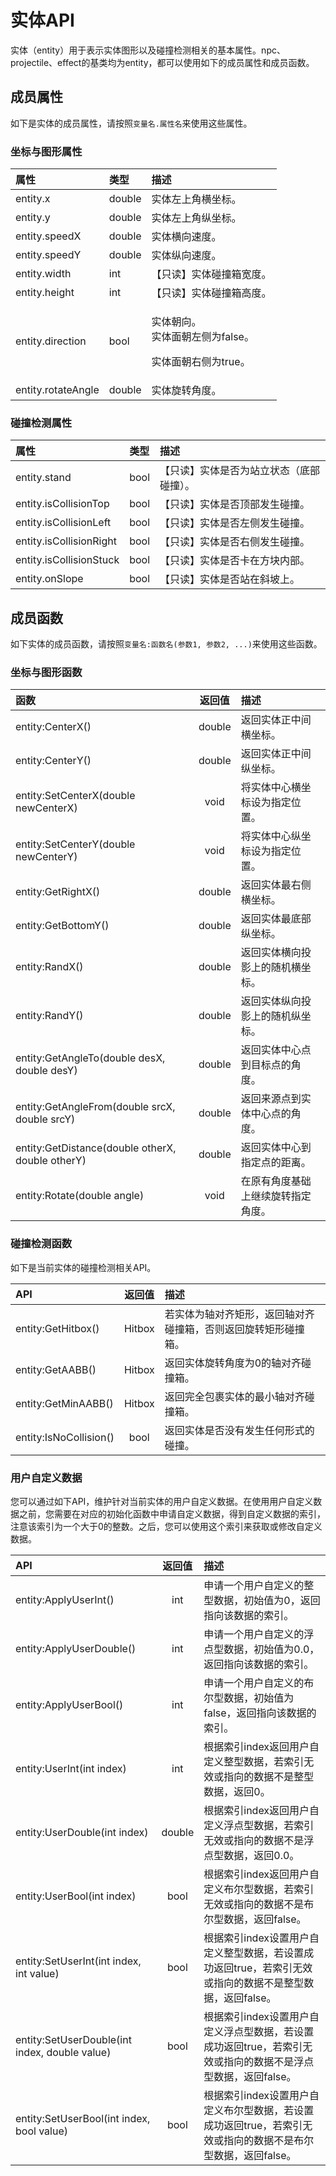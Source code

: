 # 实体API

实体（entity）用于表示实体图形以及碰撞检测相关的基本属性。npc、projectile、effect的基类均为entity，都可以使用如下的成员属性和成员函数。

## 成员属性

如下是实体的成员属性，请按照`变量名.属性名`来使用这些属性。

### 坐标与图形属性

<table>
  <thead>
    <tr>
      <th style="text-align:left">&#x5C5E;&#x6027;</th>
      <th style="text-align:left">&#x7C7B;&#x578B;</th>
      <th style="text-align:left">&#x63CF;&#x8FF0;</th>
    </tr>
  </thead>
  <tbody>
    <tr>
      <td style="text-align:left">entity.x</td>
      <td style="text-align:left">double</td>
      <td style="text-align:left">&#x5B9E;&#x4F53;&#x5DE6;&#x4E0A;&#x89D2;&#x6A2A;&#x5750;&#x6807;&#x3002;</td>
    </tr>
    <tr>
      <td style="text-align:left">entity.y</td>
      <td style="text-align:left">double</td>
      <td style="text-align:left">&#x5B9E;&#x4F53;&#x5DE6;&#x4E0A;&#x89D2;&#x7EB5;&#x5750;&#x6807;&#x3002;</td>
    </tr>
    <tr>
      <td style="text-align:left">entity.speedX</td>
      <td style="text-align:left">double</td>
      <td style="text-align:left">&#x5B9E;&#x4F53;&#x6A2A;&#x5411;&#x901F;&#x5EA6;&#x3002;</td>
    </tr>
    <tr>
      <td style="text-align:left">entity.speedY</td>
      <td style="text-align:left">double</td>
      <td style="text-align:left">&#x5B9E;&#x4F53;&#x7EB5;&#x5411;&#x901F;&#x5EA6;&#x3002;</td>
    </tr>
    <tr>
      <td style="text-align:left">entity.width</td>
      <td style="text-align:left">int</td>
      <td style="text-align:left">&#x3010;&#x53EA;&#x8BFB;&#x3011;&#x5B9E;&#x4F53;&#x78B0;&#x649E;&#x7BB1;&#x5BBD;&#x5EA6;&#x3002;</td>
    </tr>
    <tr>
      <td style="text-align:left">entity.height</td>
      <td style="text-align:left">int</td>
      <td style="text-align:left">&#x3010;&#x53EA;&#x8BFB;&#x3011;&#x5B9E;&#x4F53;&#x78B0;&#x649E;&#x7BB1;&#x9AD8;&#x5EA6;&#x3002;</td>
    </tr>
    <tr>
      <td style="text-align:left">entity.direction</td>
      <td style="text-align:left">bool</td>
      <td style="text-align:left">
        <p>&#x5B9E;&#x4F53;&#x671D;&#x5411;&#x3002;
          <br />&#x5B9E;&#x4F53;&#x9762;&#x671D;&#x5DE6;&#x4FA7;&#x4E3A;false&#x3002;</p>
        <p>&#x5B9E;&#x4F53;&#x9762;&#x671D;&#x53F3;&#x4FA7;&#x4E3A;true&#x3002;</p>
      </td>
    </tr>
    <tr>
      <td style="text-align:left">entity.rotateAngle</td>
      <td style="text-align:left">double</td>
      <td style="text-align:left">&#x5B9E;&#x4F53;&#x65CB;&#x8F6C;&#x89D2;&#x5EA6;&#x3002;</td>
    </tr>
  </tbody>
</table>

### 碰撞检测属性

| 属性 | 类型 | 描述 |
| :--- | :--- | :--- |
| entity.stand | bool | 【只读】实体是否为站立状态（底部碰撞）。 |
| entity.isCollisionTop | bool | 【只读】实体是否顶部发生碰撞。 |
| entity.isCollisionLeft | bool | 【只读】实体是否左侧发生碰撞。 |
| entity.isCollisionRight | bool | 【只读】实体是否右侧发生碰撞。 |
| entity.isCollisionStuck | bool | 【只读】实体是否卡在方块内部。 |
| entity.onSlope | bool | 【只读】实体是否站在斜坡上。 |

## 成员函数

如下实体的成员函数，请按照`变量名:函数名(参数1, 参数2, ...)`来使用这些函数。

### 坐标与图形函数

| 函数 | 返回值 | 描述 |
| :--- | :---: | :--- |
| entity:CenterX\(\) | double | 返回实体正中间横坐标。 |
| entity:CenterY\(\) | double | 返回实体正中间纵坐标。 |
| entity:SetCenterX\(double newCenterX\) | void | 将实体中心横坐标设为指定位置。 |
| entity:SetCenterY\(double newCenterY\) | void | 将实体中心纵坐标设为指定位置。 |
| entity:GetRightX\(\) | double | 返回实体最右侧横坐标。 |
| entity:GetBottomY\(\) | double | 返回实体最底部纵坐标。 |
| entity:RandX\(\) | double | 返回实体横向投影上的随机横坐标。 |
| entity:RandY\(\) | double | 返回实体纵向投影上的随机纵坐标。 |
| entity:GetAngleTo\(double desX, double desY\) | double | 返回实体中心点到目标点的角度。 |
| entity:GetAngleFrom\(double srcX, double srcY\) | double | 返回来源点到实体中心点的角度。 |
| entity:GetDistance\(double otherX, double otherY\) | double | 返回实体中心到指定点的距离。 |
| entity:Rotate\(double angle\) | void | 在原有角度基础上继续旋转指定角度。 |

### 碰撞检测函数

如下是当前实体的碰撞检测相关API。

| API | 返回值 | 描述 |
| :--- | :---: | :--- |
| entity:GetHitbox\(\) | Hitbox | 若实体为轴对齐矩形，返回轴对齐碰撞箱，否则返回旋转矩形碰撞箱。 |
| entity:GetAABB\(\) | Hitbox | 返回实体旋转角度为0的轴对齐碰撞箱。 |
| entity:GetMinAABB\(\) | Hitbox | 返回完全包裹实体的最小轴对齐碰撞箱。 |
| entity:IsNoCollision\(\) | bool | 返回实体是否没有发生任何形式的碰撞。 |

### 用户自定义数据

您可以通过如下API，维护针对当前实体的用户自定义数据。在使用用户自定义数据之前，您需要在对应的初始化函数中申请自定义数据，得到自定义数据的索引，注意该索引为一个大于0的整数。之后，您可以使用这个索引来获取或修改自定义数据。

| API | 返回值 | 描述 |
| :--- | :---: | :--- |
| entity:ApplyUserInt\(\) | int | 申请一个用户自定义的整型数据，初始值为0，返回指向该数据的索引。 |
| entity:ApplyUserDouble\(\) | int | 申请一个用户自定义的浮点型数据，初始值为0.0，返回指向该数据的索引。 |
| entity:ApplyUserBool\(\) | int | 申请一个用户自定义的布尔型数据，初始值为false，返回指向该数据的索引。 |
| entity:UserInt\(int index\) | int | 根据索引index返回用户自定义整型数据，若索引无效或指向的数据不是整型数据，返回0。 |
| entity:UserDouble\(int index\) | double | 根据索引index返回用户自定义浮点型数据，若索引无效或指向的数据不是浮点型数据，返回0.0。 |
| entity:UserBool\(int index\) | bool | 根据索引index返回用户自定义布尔型数据，若索引无效或指向的数据不是布尔型数据，返回false。 |
| entity:SetUserInt\(int index, int value\) | bool | 根据索引index设置用户自定义整型数据，若设置成功返回true，若索引无效或指向的数据不是整型数据，返回false。 |
| entity:SetUserDouble\(int index, double value\) | bool | 根据索引index设置用户自定义浮点型数据，若设置成功返回true，若索引无效或指向的数据不是浮点型数据，返回false。 |
| entity:SetUserBool\(int index, bool value\) | bool | 根据索引index设置用户自定义布尔型数据，若设置成功返回true，若索引无效或指向的数据不是布尔型数据，返回false。 |

